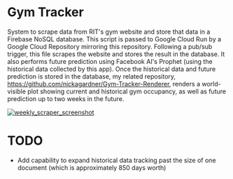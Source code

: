# Gym Tracker

System to scrape data from RIT's gym website and store that data in a Firebase NoSQL database. This script is passed to Google Cloud Run by a Google Cloud Repository mirroring this repository. Following a pub/sub trigger, this file scrapes the website and stores the result in the database. It also performs future prediction using Facebook AI's Prophet (using the historical data collected by this app). Once the historical data and future prediction is stored in the database, my related repository, https://github.com/nickagardner/Gym-Tracker-Renderer, renders a world-visible plot showing current and historical gym occupancy, as well as future prediction up to two weeks in the future.

[![weekly_scraper_screenshot](https://user-images.githubusercontent.com/12617237/200126249-5e125ac1-028f-4360-ba31-cff9d348d956.png)](https://www.nickgardner.us/gym_tracker.html)

# TODO

- Add capability to expand historical data tracking past the size of one document (which is approximately 850 days worth)

